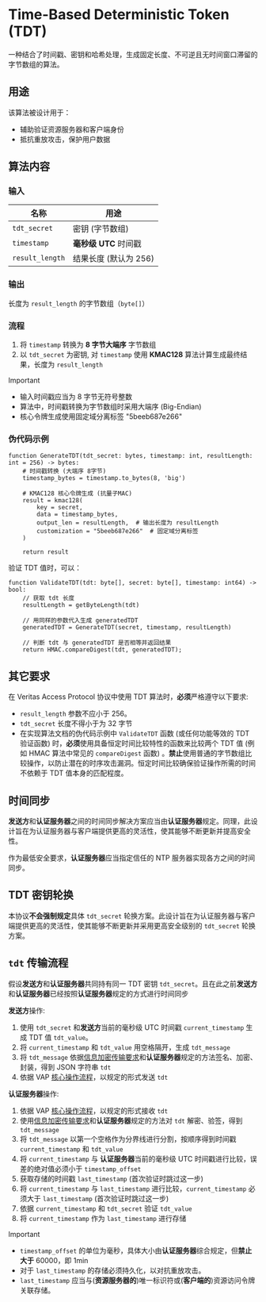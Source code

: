 # Time-Based Deterministic Token (TDT)

一种结合了时间戳、密钥和哈希处理，生成固定长度、不可逆且无时间窗口滞留的字节数组的算法。

## 用途

该算法被设计用于：

- 辅助验证资源服务器和客户端身份
- 抵抗重放攻击，保护用户数据

## 算法内容

### 输入

| 名称            | 用途                      |
| --------------- | ------------------------- |
| `tdt_secret`    | 密钥 (字节数组)           |
| `timestamp`     | **毫秒级** **UTC** 时间戳 |
| `result_length` | 结果长度 (默认为 256)     |

### 输出

长度为 `result_length` 的字节数组（`byte[]`）

### 流程

1. 将 `timestamp` 转换为 **8 字节大端序** 字节数组
2. 以 `tdt_secret` 为密钥, 对 `timestamp` 使用 **KMAC128** 算法计算生成最终结果，长度为 `result_length`

> [!IMPORTANT]
>
> - 输入时间戳应当为 8 字节无符号整数
> - 算法中，时间戳转换为字节数组时采用大端序 (Big-Endian)
> - 核心令牌生成使用固定域分离标签 "5beeb687e266"

### 伪代码示例

```
function GenerateTDT(tdt_secret: bytes, timestamp: int, resultLength: int = 256) -> bytes:
    # 时间戳转换 (大端序 8字节)
    timestamp_bytes = timestamp.to_bytes(8, 'big')

    # KMAC128 核心令牌生成 (抗量子MAC)
    result = kmac128(
        key = secret,
        data = timestamp_bytes,
        output_len = resultLength,  # 输出长度为 resultLength
        customization = "5beeb687e266"  # 固定域分离标签
    )

    return result
```

验证 TDT 值时，可以：

```
function ValidateTDT(tdt: byte[], secret: byte[], timestamp: int64) -> bool:
    // 获取 tdt 长度
    resultLength = getByteLength(tdt)

    // 用同样的参数代入生成 generatedTDT
    generatedTDT = GenerateTDT(secret, timestamp, resultLength)

    // 判断 tdt 与 generatedTDT 是否相等并返回结果
    return HMAC.compareDigest(tdt, generatedTDT);
```

## 其它要求

在 Veritas Access Protocol 协议中使用 TDT 算法时，**必须**严格遵守以下要求:

- `result_length` 参数不应小于 256。
- `tdt_secret` 长度不得小于为 32 字节
- 在实现算法文档的伪代码示例中 `ValidateTDT` 函数 (或任何功能等效的 TDT 验证函数) 时，**必须**使用具备恒定时间比较特性的函数来比较两个 TDT 值 (例如 HMAC 算法中常见的 `compareDigest` 函数) 。**禁止**使用普通的字节数组比较操作，以防止潜在的时序攻击漏洞。恒定时间比较确保验证操作所需的时间不依赖于 TDT 值本身的匹配程度。

## 时间同步

**发送方**和**认证服务器**之间的时间同步解决方案应当由**认证服务器**规定。同理，此设计旨在为认证服务器与客户端提供更高的灵活性，使其能够不断更新并提高安全性。

作为最低安全要求，**认证服务器**应当指定信任的 NTP 服务器实现各方之间的时间同步。

## TDT 密钥轮换

本协议**不会强制规定**具体 `tdt_secret` 轮换方案。此设计旨在为认证服务器与客户端提供更高的灵活性，使其能够不断更新并采用更高安全级别的 `tdt_secret` 轮换方案。

## `tdt` 传输流程

假设**发送方**和**认证服务器**共同持有同一 TDT 密钥 `tdt_secret`。且在此之前**发送方**和**认证服务器**已经按照**认证服务器**规定的方式进行时间同步

**发送方**操作:

1. 使用 `tdt_secret` 和**发送方**当前的毫秒级 UTC 时间戳 `current_timestamp` 生成 TDT 值 `tdt_value`。
2. 将 `current_timestamp` 和 `tdt_value` 用空格隔开，生成 `tdt_message`
3. 将 `tdt_message` 依据[信息加密传输要求](./Information%20Transfer%20Recommendations.md)和**认证服务器**规定的方法签名、加密、封装，得到 JSON 字符串 `tdt`
4. 依据 VAP [核心操作流程](./Core.md#核心操作流程)，以规定的形式发送 `tdt`

**认证服务器**操作:

1. 依据 VAP [核心操作流程](./Core.md#核心操作流程)，以规定的形式接收 `tdt`
2. 使用[信息加密传输要求](./Information%20Transfer%20Recommendations.md)和**认证服务器**规定的方法对 `tdt` 解密、验签，得到 `tdt_message`
3. 将 `tdt_message` 以第一个空格作为分界线进行分割，按顺序得到时间戳 `current_timestamp` 和 `tdt_value`
4. 将 `current_timestamp` 与 **认证服务器**当前的毫秒级 UTC 时间戳进行比较，误差的绝对值必须小于 `timestamp_offset`
5. 获取存储的时间戳 `last_timestamp` (首次验证时跳过这一步)
6. 将 `current_timestamp` 与 `last_timestamp` 进行比较，`current_timestamp` 必须大于 `last_timestamp` (首次验证时跳过这一步)
7. 依据 `current_timestamp` 和 `tdt_secret` 验证 `tdt_value`
8. 将 `current_timestamp` 作为 `last_timestamp` 进行存储

> [!IMPORTANT]
>
> - `timestamp_offset` 的单位为毫秒，具体大小由**认证服务器**综合规定，但**禁止大于** 60000，即 1min
> - 对于 `last_timestamp` 的存储必须持久化，以对抗重放攻击。
> - `last_timestamp` 应当与(**资源服务器的**)唯一标识符或(**客户端的**)资源访问令牌关联存储。
